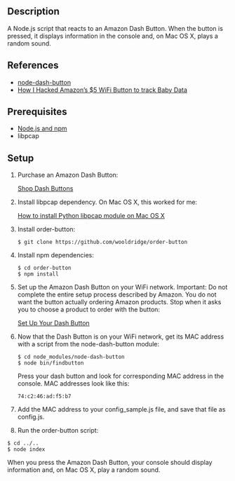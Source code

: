 ## Description

A Node.js script that reacts to an Amazon Dash Button. When the button is
pressed, it displays information in the console and, on Mac OS X, plays a
random sound.

## References

* [node-dash-button](https://www.npmjs.com/package/node-dash-button)
* [How I Hacked Amazon’s $5 WiFi Button to track Baby Data](https://medium.com/@edwardbenson/how-i-hacked-amazon-s-5-wifi-button-to-track-baby-data-794214b0bdd8)

## Prerequisites

* [Node.js and npm](http://nodejs.org)
* libpcap

## Setup

1. Purchase an Amazon Dash Button:

   [Shop Dash Buttons](http://www.amazon.com/gp/browse.html?node=10667898011)

2. Install libpcap dependency. On Mac OS X, this worked for me:

   [How to install Python libpcap module on Mac OS X](http://stackoverflow.com/questions/27149377/how-to-install-python-libpcap-module-on-mac-os-x)

3. Install order-button:

   ```
   $ git clone https://github.com/wooldridge/order-button
   ```

4. Install npm dependencies:

   ```
   $ cd order-button
   $ npm install
   ```

6. Set up the Amazon Dash Button on your WiFi network. Important: Do not
complete the entire setup process described by Amazon. You do not want the
button actually ordering Amazon products. Stop when it asks you to choose
a product to order with the button:

   [Set Up Your Dash Button](https://www.amazon.com/gp/help/customer/display.html?nodeId=201746340)

7. Now that the Dash Button is on your WiFi network, get its MAC address with
a script from the node-dash-button module:

   ```
   $ cd node_modules/node-dash-button
   $ node bin/findbutton
   ```
   Press your dash button and look for corresponding MAC address in the
   console. MAC addresses look like this:

   ```
   74:c2:46:ad:f5:b7
   ```

9. Add the MAC address to your config_sample.js file, and save that file as
config.js.

10. Run the order-button script:

   ```
   $ cd ../..
   $ node index
   ```

   When you press the Amazon Dash Button, your console should display information
   and, on Mac OS X, play a random sound.
